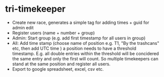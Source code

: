 # tri-timekeeper

- Create new race, generates a simple tag for adding times + guid for admin edit
- Register users (name + number + group)
- Admin: Start group (e.g. add first timestamp for all users in group)
- All: Add time stamp (choose name of position e.g. T1, "By the trashcans" etc, then add UTC time ) a position needs to have a threshold timestamp. E.g. all double entries within the threshold will be concidered the same entry and only the first will count. So multiple timekeepers can stand at the same position and register all users.
- Export to google spreadsheet, excel, csv etc.
